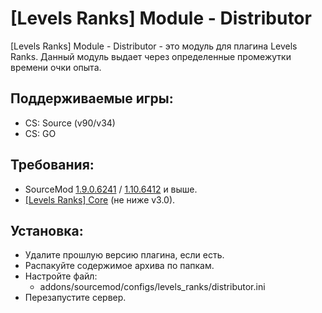 [Levels Ranks] Module - Distributor
===========================

[Levels Ranks] Module - Distributor - это модуль для плагина Levels Ranks. Данный модуль выдает через определенные промежутки времени очки опыта.

Поддерживаемые игры:
--------------------
- CS: Source (v90/v34)
- CS: GO

Требования:
-----------
- SourceMod <a href="//sourcemod.net/downloads.php?branch=stable">1.9.0.6241</a> / <a href="//sourcemod.net/downloads.php?branch=dev">1.10.6412</a> и выше.
- <a href="https://github.com/levelsranks/levels-ranks-core">[Levels Ranks] Core</a> (не ниже v3.0).

Установка:
----------
- Удалите прошлую версию плагина, если есть.
- Распакуйте содержимое архива по папкам.
- Настройте файл:
  - addons/sourcemod/configs/levels_ranks/distributor.ini​
- Перезапустите сервер.
```
